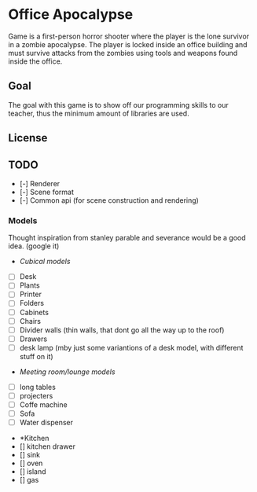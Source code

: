 # Office Apocalypse

Game is a first-person horror shooter where the player is the lone survivor in a zombie apocalypse.
The player is locked inside an office building and must survive attacks from the zombies using tools and weapons found inside the office.

## Goal

The goal with this game is to show off our programming skills to our teacher, thus the minimum amount of libraries are used.

## License

## TODO

- [-] Renderer
- [-] Scene format
- [-] Common api (for scene construction and rendering)

### Models
Thought inspiration from stanley parable and severance would be a good idea. (google it)

- *Cubical models*
- [ ] Desk
- [ ] Plants
- [ ] Printer
- [ ] Folders
- [ ] Cabinets
- [ ] Chairs
- [ ] Divider walls (thin walls, that dont go all the way up to the roof)
- [ ] Drawers
- [ ] desk lamp (mby just some variantions of a desk model, with different stuff on it)

- *Meeting room/lounge models*
- [ ] long tables
- [ ] projecters
- [ ] Coffe machine
- [ ] Sofa
- [ ] Water dispenser

- *Kitchen
- [] kitchen drawer
- [] sink
- [] oven
- [] island
- [] gas
